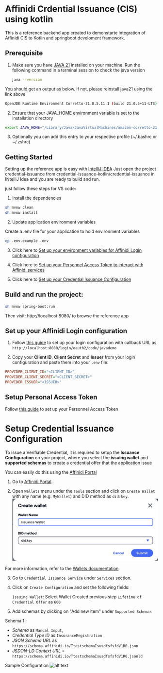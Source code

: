 # Affinidi Crdential Issuance (CIS) using  kotlin 


This is a reference backend app created to demonstarte integration of Affinidi CIS to Kotlin and springboot develoment framework. 


## Prerequisite 

1. Make sure you have [JAVA 21](https://docs.aws.amazon.com/corretto/latest/corretto-21-ug/downloads-list.html) installed on your machine. Run the following command in a terminal session to check the java version

```sh 
   java --version 
```
You should get an output as below. If not, please reinstall java21 using the link above
```sh
OpenJDK Runtime Environment Corretto-21.0.5.11.1 (build 21.0.5+11-LTS)
```
2. Ensure that your JAVA_HOME environment variable is set to the installation directory
```sh
export JAVA_HOME="/Library/Java/JavaVirtualMachines/amazon-corretto-21.jdk/Contents/Home"
```
3. Optionally you can add this entry to your respective profile (~/.bashrc or ~/.zshrc)


## Getting Started

Setting up the reference app is easy with [IntelliJ IDEA](https://www.jetbrains.com/idea/)
Just open the project credential-issuance from credential-issuance-kotlin/credential-issuance in INtelliJ Idea and you are ready to build and run.

just follow these steps for VS code:

1. Install the dependencies
```sh
sh mvnw clean
sh mvnw install
```

2. Update application environment variables 

Create a .env file for your application to hold environment variables

```sh
cp .env.example .env
```

3. Click here to [Set up your environment variables for Affinidi Login configuration](#set-up-your-affinidi-login-configuration)

4. Click here to [Set up your Personnel Access Token to interact with Affinidi services](#setup-personal-access-token)

5. Click here to [Set up your Credential Issuance Configuration](#setup-credential-issuance-configuration)



## Build and run the project:

```sh
sh mvnw spring-boot:run
```
Then visit: http://localhost:8080/ to browse the reference app



## Set up your Affinidi Login configuration

1. Follow [this guide](./docs/setup-login-config.md) to set up your login configuration with callback URL as `http://localhost:8080/login/oauth2/code/javademo`

2. Copy your **Client ID**, **Client Secret** and **Issuer** from your login configuration and paste them into your `.env` file:

```ini
PROVIDER_CLIENT_ID="<CLIENT_ID>"
PROVIDER_CLIENT_SECRET="<CLIENT_SECRET>"
PROVIDER_ISSUER="<ISSUER>"
```

## Setup Personal Access Token

Follow [this guide](./docs/create-pat.md) to set up your Personnel Access Token


# Setup Credential Issuance Configuration

To issue a Verifiable Credential, it is required to setup the **Issuance Configuration** on your project, where you select the **issuing wallet** and **supported schemas** to create a credential offer that the application issue

You can easily do this using the [Affinidi Portal](https://portal.affinidi.com)

1. Go to [Affinidi Portal](https://portal.affinidi.com).

2. Open `Wallets` menu under the `Tools` section and click on `Create Wallet` with any name (e.g. `MyWallet`) and DID method as `did:key`.
    ![alt text](./docs/cis-image/wallet-create.png)

For more information, refer to the [Wallets documentation](https://docs.affinidi.com/dev-tools/wallets)

3. Go to `Credential Issuance Service` under `Services` section.

4. Click on `Create Configuration` and set the following fields:

    `Issuing Wallet`: Select Wallet Created previous step
    `Lifetime of Credential Offer` as `600`
    
5. Add schemas by clicking on "Add new item" under `Supported Schemas`

Schema 1 : 
- *Schema* as `Manual Input`, 
- *Credential Type ID* as `InsuranceRegistration`
- *JSON Schema URL* as `https://schema.affinidi.io/TtestschemaIsusdfsfsfdV1R0.json`
- *JSDON-LD Context URL* = `https://schema.affinidi.io/TtestschemaIsusdfsfsfdV1R0.jsonld`

Sample Configuration
![alt text](./docs/cis-image/cis-configuration.png)
